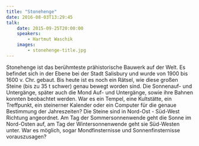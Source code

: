 ```yaml
---
title: "Stonehenge"
date: 2016-08-03T13:29:45
talk:
    date: 2015-09-25T20:00:00
    speakers:
        - Hartmut Waschik
    images:
        - stonehenge-title.jpg
---
```

Stonehenge ist das berühmteste prähistorische Bauwerk auf der Welt. Es befindet sich in der Ebene bei der Stadt Salisbury und wurde von 1900 bis 1600 v. Chr. gebaut. Bis heute ist es noch ein Rätsel, wie diese großen Steine (bis zu 35 t schwer) genau bewegt worden sind. Die Sonnenauf- und Untergänge, später auch die Mond Auf- und Untergänge, sowie ihre Bahnen konnten beobachtet werden. War es ein Tempel, eine Kultstätte, ein Treffpunkt, ein steinerner Kalender oder ein Computer für die genaue Bestimmung der Jahreszeiten? Die Steine sind in Nord-Ost - Süd-West Richtung angeordnet. Am Tag der Sommersonnenwende geht die Sonne im Nord-Osten auf, am Tag der Wintersonnenwende geht sie Süd-Westen unter. War es möglich, sogar Mondfinsternisse und Sonnenfinsternisse vorauszusagen?

